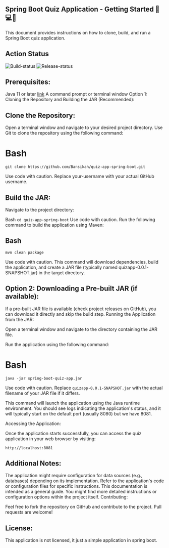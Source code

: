## Spring Boot Quiz Application - Getting Started 🚀💻🚀

This document provides instructions on how to clone, build, and run a Spring Boot quiz application.

## Action Status
![Build-status](https://github.com/Bansikah/quiz-app-spring-boot/actions/workflows/maven.yaml/badge.svg?event=push)
![Release-status](https://github.com/Bansikah/quiz-app-spring-boot/actions/workflows/release.yaml/badge.svg?event=push)

## Prerequisites:

Java 11 or later [link](https://www.oracle.com/java/technologies/javase/jdk17-archive-downloads.html)
A command prompt or terminal window
Option 1: Cloning the Repository and Building the JAR (Recommended):

## Clone the Repository:

Open a terminal window and navigate to your desired project directory. Use Git to clone the repository using the following command:

# Bash
```
git clone https://github.com/Bansikah/quiz-app-spring-boot.git
```
Use code with caution.
Replace your-username with your actual GitHub username.

## Build the JAR:

Navigate to the project directory:

Bash
``cd quiz-app-spring-boot``
Use code with caution.
Run the following command to build the application using Maven:

## Bash
```
mvn clean package
```
Use code with caution.
This command will download dependencies, build the application, and create a JAR file (typically named quizapp-0.0.1-SNAPSHOT.jar) in the target directory.

## Option 2: Downloading a Pre-built JAR (if available):

If a pre-built JAR file is available (check project releases on GitHub), you can download it directly and skip the build step.
Running the Application from the JAR:

Open a terminal window and navigate to the directory containing the JAR file.

Run the application using the following command:

# Bash
```
java -jar spring-boot-quiz-app.jar
```
Use code with caution.
Replace ``quizapp-0.0.1-SNAPSHOT.jar`` with the actual filename of your JAR file if it differs.

This command will launch the application using the Java runtime environment. You should see logs indicating the application's status, and it will typically start on the default port (usually 8080) but we have 8081.

Accessing the Application:

Once the application starts successfully, you can access the quiz application in your web browser by visiting:
```
http://localhost:8081
```
## Additional Notes:

The application might require configuration for data sources (e.g., databases) depending on its implementation. Refer to the application's code or configuration files for specific instructions.
This documentation is intended as a general guide. You might find more detailed instructions or configuration options within the project itself.
Contributing:

Feel free to fork the repository on GitHub and contribute to the project. Pull requests are welcome!

## License:

This application is not licensed, it just a simple application in spring boot.
